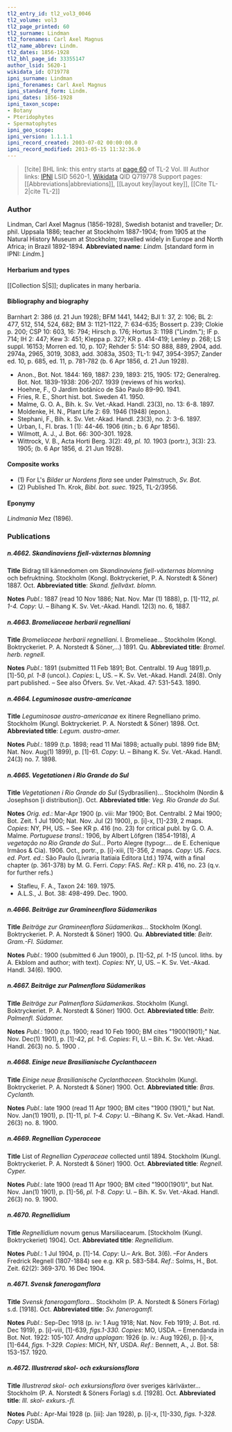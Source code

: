 ```yaml
---
tl2_entry_id: tl2_vol3_0046
tl2_volume: vol3
tl2_page_printed: 60
tl2_surname: Lindman
tl2_forenames: Carl Axel Magnus
tl2_name_abbrev: Lindm.
tl2_dates: 1856-1928
tl2_bhl_page_id: 33355147
author_lsid: 5620-1
wikidata_id: Q719778
ipni_surname: Lindman
ipni_forenames: Carl Axel Magnus
ipni_standard_form: Lindm.
ipni_dates: 1856-1928
ipni_taxon_scope: 
- Botany
- Pteridophytes
- Spermatophytes
ipni_geo_scope: 
ipni_version: 1.1.1.1
ipni_record_created: 2003-07-02 00:00:00.0
ipni_record_modified: 2013-05-15 11:32:36.0
---
```


> [!cite] BHL link: this entry starts at [page 60](https://www.biodiversitylibrary.org/page/33355147) of TL-2 Vol. III
> Author links: [IPNI](https://www.ipni.org/a/5620-1) LSID 5620-1, [Wikidata](https://www.wikidata.org/wiki/Q719778) QID Q719778
> Support pages: [[Abbreviations|abbreviations]], [[Layout key|layout key]], [[Cite TL-2|cite TL-2]]

### Author

Lindman, Carl Axel Magnus (1856-1928), Swedish botanist and traveller; Dr. phil. Uppsala 1886; teacher at Stockholm 1887-1904; from 1905 at the Natural History Museum at Stockholm; travelled widely in Europe and North Africa; in Brazil 1892-1894. 
**Abbreviated name**: *Lindm.* \[standard form in IPNI: *Lindm.*\]

#### Herbarium and types

[[Collection S|S]]; duplicates in many herbaria.

#### Bibliography and biography

Barnhart 2: 386 (d. 21 Jun 1928); BFM 1441, 1442; BJI 1: 37, 2: 106; BL 2: 477, 512, 514, 524, 682; BM 3: 1121-1122, 7: 634-635; Bossert p. 239; Clokie p. 200; CSP 10: 603, 16: 794; Hirsch p. 176; Hortus 3: 1198 ("Lindm."); IF p. 714; IH 2: 447; Kew 3: 451; Kleppa p. 327; KR p. 414-419; Lenley p. 268; LS suppl. 16153; Morren ed. 10, p. 107; Rehder 5: 514: SO 888, 889, 2904, add. 2974a, 2965, 3019, 3083, add. 3083a, 3503; TL-1: 947, 3954-3957; Zander ed. 10, p. 685, ed. 11, p. 781-782 (b. 6 Apr 1856, d. 21 Jun 1928).
- Anon., Bot. Not. 1844: 169, 1887: 239, 1893: 215, 1905: 172; Generalreg. Bot. Not. 1839-1938: 206-207. 1939 (reviews of his works).
- Hoehne, F., O Jardim botânico de São Paulo 89-90. 1941.
- Fries, R. E., Short hist. bot. Sweden 41. 1950.
- Malme, G. O. A., Bih. k. Sv. Vet.-Akad. Handl. 23(3), no. 13: 6-8. 1897.
- Moldenke, H. N., Plant Life 2: 69. 1946 (1948) (epon.).
- Stephani, F., Bih. k. Sv. Vet.-Akad. Handl. 23(3), no. 2: 3-6. 1897.
- Urban, I., Fl. bras. 1 (1): 44-46. 1906 (itin.; b. 6 Apr 1856).
- Wilmott, A. J., J. Bot. 66: 300-301. 1928.
- Wittrock, V. B., Acta Horti Berg. 3(2): 49, *pl. 10.* 1903 (portr.), 3(3): 23. 1905; (b. 6 Apr 1856, d. 21 Jun 1928).

#### Composite works

- (1) For L's *Bilder ur Nordens flora* see under Palmstruch, *Sv. Bot.*
- (2) Published Th. Krok, *Bibl. bot. suec.* 1925, TL-2/3956.

#### Eponymy

*Lindmania* Mez (1896).

### Publications

##### n.4662. Skandinaviens fjell-växternas blomning

**Title**
Bidrag till kännedomen om *Skandinaviens fjell-växternas blomning* och befruktning. Stockholm (Kongl. Boktryckeriet, P. A. Norstedt & Söner) 1887. Oct.
**Abbreviated title**: *Skand. fjellväxt. blomn.*

**Notes**
*Publ*.: 1887 (read 10 Nov 1886; Nat. Nov. Mar (1) 1888), p. \[1\]-112, *pl. 1-4. Copy*: U. – Bihang K. Sv. Vet.-Akad. Handl. 12(3) no. 6, 1887.

##### n.4663. Bromeliaceae herbarii regnelliani

**Title**
*Bromeliaceae herbarii regnelliani*. I. Bromelieae... Stockholm (Kongl. Boktryckeriet. P. A. Norstedt & Söner,...) 1891. Qu.
**Abbreviated title**: *Bromel. herb. regnell.*

**Notes**
*Publ*.: 1891 (submitted 11 Feb 1891; Bot. Centralbl. 19 Aug 1891),p. \[1\]-50, *pl. 1-8* (uncol.).
*Copies*: L, US. – K. Sv. Vet.-Akad. Handl. 24(8). Only part published. – See also Öfvers. Sv.
Vet.-Akad. 47: 531-543. 1890.

##### n.4664. Leguminosae austro-americanae

**Title**
*Leguminosae austro-americanae* ex itinere Regnelliano primo. Stockholm (Kungl. Boktryckeriet. P. A. Norstedt & Söner) 1898. Oct.
**Abbreviated title**: *Legum. austro-amer.*

**Notes**
*Publ*.: 1899 (t.p. 1898; read 11 Mai 1898; actually publ. 1899 fide BM; Nat. Nov. Aug(1) 1899), p. \[1\]-61. *Copy*: U. – Bihang K. Sv. Vet.-Akad. Handl. 24(3) no. 7. 1898.

##### n.4665. Vegetationen i Rio Grande do Sul

**Title**
*Vegetationen i Rio Grande do Sul* (Sydbrasilien)... Stockholm (Nordin & Josephson \[i distribution\]). Oct.
**Abbreviated title**: *Veg. Rio Grande do Sul.*

**Notes**
*Orig. ed*.: Mar-Apr 1900 (p. viii: Mar 1900; Bot. Centralbl. 2 Mai 1900; Bot. Zeit. 1 Jul 1900; Nat. Nov. Jul (2) 1900), p. \[i\]-x, \[1\]-239, 2 maps. *Copies*: NY, PH, US. – See KR p. 416 (no. 23) for critical publ. by G. O. A. Malme.
*Portuguese transl*.: 1906, by Albert Löfgren (1854-1918), *A vegetação no Rio Grande do Sul*... Porto Alegre (typogr.... de E. Echenique Irmãos & Cia). 1906. Oct., portr., p. \[i\]-xiii, \[1\]-356, 2 maps. *Copy*: US.
*Facs. ed. Port. ed*.: São Paulo (Livraria Itatiaia Editora Ltd.) 1974, with a final chapter (p. 361-378) by M. G. Ferri. *Copy*: FAS.
*Ref*.: KR p. 416, no. 23 (q.v. for further refs.)
- Stafleu, F. A., Taxon 24: 169. 1975.
- A.L.S., J. Bot. 38: 498-499. Dec. 1900.

##### n.4666. Beiträge zur Gramineenflora Südamerikas

**Title**
*Beiträge zur Gramineenflora Südamerikas*... Stockholm (Kongl. Boktryckeriet. P. A. Norstedt & Söner) 1900. Qu.
**Abbreviated title**: *Beitr. Gram.-Fl. Südamer.*

**Notes**
*Publ*.: 1900 (submitted 6 Jun 1900), p. \[1\]-52, *pl. 1-15* (uncol. liths. by A. Ekblom and author; with text). *Copies*: NY, U, US. – K. Sv. Vet.-Akad. Handl. 34(6). 1900.

##### n.4667. Beiträge zur Palmenflora Südamerikas

**Title**
*Beiträge zur Palmenflora Südamerikas*. Stockholm (Kungl. Boktryckeriet. P. A. Norstedt & Söner) 1900. Oct.
**Abbreviated title**: *Beitr. Palmenfl. Südamer.*

**Notes**
*Publ*.: 1900 (t.p. 1900; read 10 Feb 1900; BM cites "1900(1901);" Nat. Nov. Dec(1) 1901), p. \[1\]-42, *pl. 1-6. Copies*: FI, U. – Bih. K. Sv. Vet.-Akad. Handl. 26(3) no. 5. 1900 .

##### n.4668. Einige neue Brasilianische Cyclanthaceen

**Title**
*Einige neue Brasilianische Cyclanthaceen*. Stockholm (Kungl. Boktryckeriet. P. A. Norstedt & Söner) 1900. Oct.
**Abbreviated title**: *Bras. Cyclanth.*

**Notes**
*Publ*.: late 1900 (read 11 Apr 1900; BM cites "1900 (1901)," but Nat. Nov. Jan(1) 1901), p.
\[1\]-11, p*l. 1-4. Copy*: U. –Bihang K. Sv. Vet.-Akad. Handl. 26(3) no. 8. 1900.

##### n.4669. Regnellian Cyperaceae

**Title**
List of *Regnellian Cyperaceae* collected until 1894. Stockholm (Kungl. Boktryckeriet. P. A. Norstedt & Söner) 1900. Oct.
**Abbreviated title**: *Regnell. Cyper.*

**Notes**
*Publ*.: late 1900 (read 11 Apr 1900; BM cited "1900(1901)", but Nat. Nov. Jan(1) 1901), p. \[1\]-56, *pl. 1-8. Copy*: U. – Bih. K. Sv. Vet.-Akad. Handl. 26(3) no. 9. 1900.

##### n.4670. Regnellidium

**Title**
*Regnellidium* novum genus Marsiliacearum. \[Stockholm (Kungl. Boktryckeriet) 1904\]. Oct.
**Abbreviated title**: *Regnellidium*.

**Notes**
*Publ*.: 1 Jul 1904, p. \[1\]-14. *Copy*: U.– Ark. Bot. 3(6). –For Anders Fredrick Regnell (1807-1884) see e.g. KR p. 583-584.
*Ref*.: Solms, H., Bot. Zeit. 62(2): 369-370. 16 Dec 1904.

##### n.4671. Svensk fanerogamflora

**Title**
*Svensk fanerogamflora*... Stockholm (P. A. Norstedt & Söners Förlag) s.d. \[1918\]. Oct.
**Abbreviated title**: *Sv. fanerogamfl.*

**Notes**
*Publ*.: Sep-Dec 1918 (p. iv: 1 Aug 1918; Nat. Nov. Feb 1919; J. Bot. rd. Dec 1919), p. \[i\]-viii, \[1\]-639, *figs.1-330. Copies*: MO, USDA. – Emendanda in Bot. Not. 1922: 105-107.
*Andra upplagan*: 1926 (p. iv.: Aug 1926), p. \[i\]-x, \[1\]-644, *figs. 1-329. Copies*: MICH, NY, USDA.
*Ref*.: Bennett, A., J. Bot. 58: 153-157. 1920.

##### n.4672. Illustrerad skol- och exkursionsflora

**Title**
*Illustrerad skol- och exkursionsflora* över sveriges kärlväxter... Stockholm (P. A. Norstedt & Söners Forlag) s.d. \[1928\]. Oct.
**Abbreviated title**: *Ill. skol- exkurs.-fl.*

**Notes**
*Publ*.: Apr-Mai 1928 (p. \[iii\]: Jan 1928), p. \[i\]-x, \[1\]-330, *figs. 1-328. Copy*: USDA.

